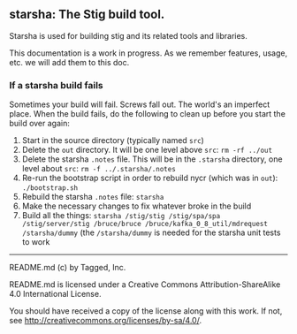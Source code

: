 ## starsha: The Stig build tool.

Starsha is used for building stig and its related tools and libraries.

This documentation is a work in progress. As we remember features, usage, etc. we will add them to this doc.

### If a starsha build fails

Sometimes your build will fail. Screws fall out. The world's an imperfect place. When the build fails, do the following to clean up before you start the build over again:

1. Start in the source directory (typically named `src`)
1. Delete the `out` directory. It will be one level above `src`: `rm -rf ../out`
1. Delete the starsha `.notes` file. This will be in the `.starsha` directory, one level about `src`: `rm -f ../.starsha/.notes`
1. Re-run the bootstrap script in order to rebuild nycr (which was in `out`): `./bootstrap.sh`
1. Rebuild the starsha `.notes` file: `starsha`
1. Make the necessary changes to fix whatever broke in the build
1. Build all the things: `starsha /stig/stig /stig/spa/spa /stig/server/stig /bruce/bruce /bruce/kafka_0_8_util/mdrequest /starsha/dummy` (the `/starsha/dummy` is needed for the starsha unit tests to work

-----

README.md (c) by Tagged, Inc.

README.md is licensed under a Creative Commons Attribution-ShareAlike 4.0 International License.

You should have received a copy of the license along with this work. If not, see <http://creativecommons.org/licenses/by-sa/4.0/>.

